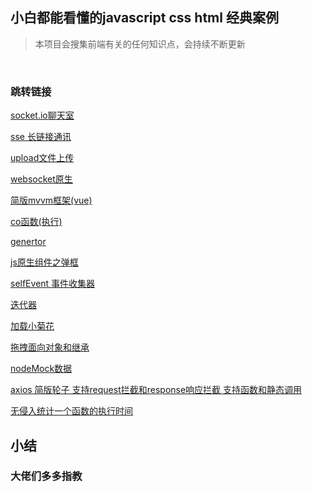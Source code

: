 ## 小白都能看懂的javascript css html 经典案例

> 本项目会搜集前端有关的任何知识点，会持续不断更新

&emsp;

### 跳转链接



[socket.io聊天室](https://github.com/fenglixuelilili/webClassicCases/tree/master/socket.io%E8%81%8A%E5%A4%A9%E5%AE%A4)


[sse 长链接通讯](https://github.com/fenglixuelilili/webClassicCases/tree/master/sse%20%E9%95%BF%E9%93%BE%E6%8E%A5%E9%80%9A%E8%AE%AF)


[upload文件上传](https://github.com/fenglixuelilili/webClassicCases/tree/master/sse%20%E9%95%BF%E9%93%BE%E6%8E%A5%E9%80%9A%E8%AE%AF)


[websocket原生](https://github.com/fenglixuelilili/webClassicCases/tree/master/websocket%E5%8E%9F%E7%94%9F)


[简版mvvm框架(vue)](https://github.com/fenglixuelilili/webClassicCases/tree/master/%E7%AE%80%E7%89%88mvvm%E6%A1%86%E6%9E%B6(vue))


[co函数(执行)](https://github.com/fenglixuelilili/webClassicCases/blob/master/co%E5%87%BD%E6%95%B0(%E6%89%A7%E8%A1%8C).html)


[genertor](https://github.com/fenglixuelilili/webClassicCases/blob/master/genertor.html)


[js原生组件之弹框](https://github.com/fenglixuelilili/webClassicCases/blob/master/js%E5%8E%9F%E7%94%9F%E7%BB%84%E4%BB%B6%E4%B9%8B%E5%BC%B9%E6%A1%86.html)


[selfEvent 事件收集器](https://github.com/fenglixuelilili/webClassicCases/blob/master/selfEvent.js)


[迭代器](https://github.com/fenglixuelilili/webClassicCases/blob/master/%E8%BF%AD%E4%BB%A3%E5%99%A8.html)


[加载小菊花](https://github.com/fenglixuelilili/webClassicCases/blob/master/%E5%8A%A0%E8%BD%BD%E5%B0%8F%E8%8F%8A%E8%8A%B1.html)


[拖拽面向对象和继承](https://github.com/fenglixuelilili/webClassicCases/blob/master/%E6%8B%96%E6%8B%BD%E9%9D%A2%E5%90%91%E5%AF%B9%E8%B1%A1%E5%92%8C%E7%BB%A7%E6%89%BF.html)


[nodeMock数据](https://github.com/fenglixuelilili/-/blob/master/nodeMock%E6%95%B0%E6%8D%AE.js)

[axios 简版轮子 支持request拦截和response响应拦截 支持函数和静态调用](https://github.com/fenglixuelilili/webClassicCases/tree/master/axios(%E6%94%AF%E6%8C%81request%E6%8B%A6%E6%88%AA%E5%92%8Cresponse%E5%93%8D%E5%BA%94%E6%8B%A6%E6%88%AA%20%E6%94%AF%E6%8C%81%E5%87%BD%E6%95%B0%E5%92%8C%E9%9D%99%E6%80%81%E8%B0%83%E7%94%A8))

[无侵入统计一个函数的执行时间](https://github.com/fenglixuelilili/webClassicCases/tree/master/js%E9%9D%A2%E5%90%91%E5%88%87%E9%9D%A2%E7%BC%96%E7%A8%8B%E6%A1%88%E4%BE%8B)
&emsp;

## 小结
### 大佬们多多指教
    